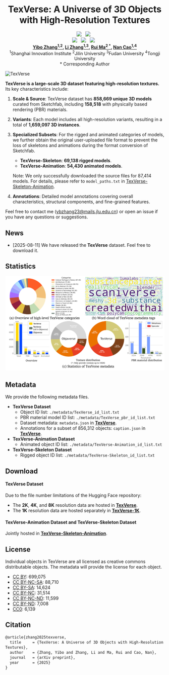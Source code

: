 <div align="center">
<h1 align="center" >
  TexVerse: A Universe of 3D Objects <br> with High-Resolution Textures
</h1>

  <a href='#'><img src='https://img.shields.io/badge/Project%20Page-Coming%20Soon-lightgrey'></a> &nbsp;
  <a href='https://raw.githubusercontent.com/yiboz2001/TexVerse/main/assets/TexVerse.pdf'><img src='https://img.shields.io/badge/Paper-Download-critical'></a> &nbsp;
<br>
  <a href='https://huggingface.co/datasets/YiboZhang2001/TexVerse'>
  <img src='https://img.shields.io/badge/%F0%9F%A4%97%20Hugging%20Face-TexVerse-blue'></a> &nbsp;
  <a href='https://huggingface.co/datasets/YiboZhang2001/TexVerse-1K'>
  <img src='https://img.shields.io/badge/%F0%9F%A4%97%20Hugging%20Face-TexVerse--1K-blue'></a> &nbsp;
  <a href='https://huggingface.co/datasets/YiboZhang2001/TexVerse-Skeleton-Animation'>
  <img src='https://img.shields.io/badge/%F0%9F%A4%97%20Hugging%20Face-TexVerse--Skeleton--Animation-blue'></a> &nbsp;
<br>
**[Yibo Zhang<sup>1,2</sup>](https://yiboz2001.github.io/),  [Li Zhang<sup>1,3</sup>](https://lzrobots.github.io/),  [Rui Ma<sup>2 &ast;</sup>](https://ruim-jlu.github.io/), [Nan Cao<sup>1,4</sup>](http://nancao.org/)** 
<br>
<sup>1</sup>Shanghai Innovation Institute
<sup>2</sup>Jilin University 
<sup>3</sup>Fudan University 
<sup>4</sup>Tongji University 
<br>
&ast; Corresponding Author

</div>

![TexVerse](assets/teaser.png)

**TexVerse is a large-scale 3D dataset featuring high-resolution textures.**  Its key characteristics include:

1. **Scale & Source**: TexVerse dataset has **858,669 unique 3D models** curated from Sketchfab, including **158,518** with physically based rendering (PBR) materials.
2. **Variants**: Each model includes all high-resolution variants, resulting in a total of **1,659,097 3D instances**.
3. **Specialized Subsets**:
   For the rigged and animated categories of models, we further obtain the original user-uploaded file format to prevent the loss of skeletons and animations during the format conversion of Sketchfab. 
   - **TexVerse-Skeleton**: **69,138 rigged models**.
   - **TexVerse-Animation**: **54,430 animated models**.

   Note: We only successfully downloaded the source files for 87,414 models. For details, please refer to `model_paths.txt` in [TexVerse-Skeleton-Animation](https://huggingface.co/datasets/YiboZhang2001/TexVerse-Skeleton-Animation).
4. **Annotations**: Detailed model annotations covering overall characteristics, structural components, and fine-grained features.



Feel free to contact me ([ybzhang23@mails.jlu.edu.cn](mailto:ybzhang23@mails.jlu.edu.cn)) or open an issue if you have any questions or suggestions.


## News

- [2025-08-11] We have released the **TexVerse** dataset. Feel free to download it.

## Statistics

![TexVerse](assets/statistics.png)

## Metadata

We provide the following metadata files.
- **TexVerse Dataset**  
  - Object ID list: `./metadata/TexVerse_id_list.txt`  
  - PBR material model ID list: `./metadata/TexVerse_pbr_id_list.txt`  
  - Dataset metadata: `metadata.json` in [**TexVerse**](https://huggingface.co/datasets/YiboZhang2001/TexVerse).
  - Annotations for a subset of 856,312 objects: `caption.json` in [**TexVerse**](https://huggingface.co/datasets/YiboZhang2001/TexVerse).
- **TexVerse-Animation Dataset**  
  - Animated object ID list: `./metadata/TexVerse-Animation_id_list.txt`  
- **TexVerse-Skeleton Dataset**  
  - Rigged object ID list: `./metadata/TexVerse-Skeleton_id_list.txt`  

## Download

#### **TexVerse Dataset**  
Due to the file number limitations of the Hugging Face repository:  
- The **2K**, **4K**, and **8K** resolution data are hosted in [**TexVerse**](https://huggingface.co/datasets/YiboZhang2001/TexVerse).  
- The **1K** resolution data are hosted separately in [**TexVerse-1K**](https://huggingface.co/datasets/YiboZhang2001/TexVerse-1K).  

#### **TexVerse-Animation Dataset** and **TexVerse-Skeleton Dataset**  
Jointly hosted in [**TexVerse-Skeleton-Animation**](https://huggingface.co/datasets/YiboZhang2001/TexVerse-Skeleton-Animation).


## License

Individual objects in TexVerse are all licensed as creative commons distributable objects. The metadata will provide the license for each object.

- [CC BY](https://creativecommons.org/licenses/by/4.0/): 699,075  
- [CC BY-NC-SA](https://creativecommons.org/licenses/by-nc-sa/4.0/): 88,710  
- [CC BY-SA](https://creativecommons.org/licenses/by-sa/4.0/): 14,624  
- [CC BY-NC](https://creativecommons.org/licenses/by-nc/4.0/): 31,514  
- [CC BY-NC-ND](https://creativecommons.org/licenses/by-nc-nd/4.0/): 11,599  
- [CC BY-ND](https://creativecommons.org/licenses/by-nd/4.0/): 7,008  
- [CC0](https://creativecommons.org/publicdomain/zero/1.0/): 6,139 

## Citation

```
@article{zhang2025texverse,
  title     = {TexVerse: A Universe of 3D Objects with High-Resolution Textures},
  author    = {Zhang, Yibo and Zhang, Li and Ma, Rui and Cao, Nan}, 
  journal   = {arXiv preprint},
  year      = {2025}
}
```







